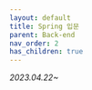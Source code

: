 ```yaml
---
layout: default
title: Spring 입문
parent: Back-end
nav_order: 2
has_children: true
---
```


_2023.04.22~_